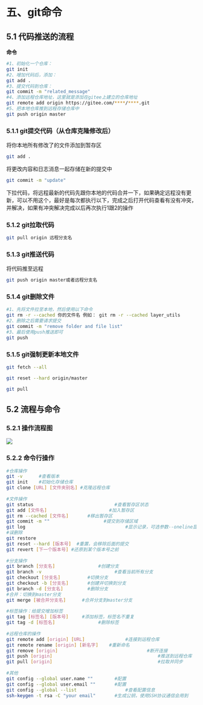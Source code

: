 
# 五、git命令

## 5.1 代码推送的流程

**命令**
```sh
#1、初始化一个仓库：
git init
#2、增加代码后，添加：
git add .
#3、提交代码到仓库：
git commit -m "related_message"
#4、添加远程仓库地址，这里就是添加在gitee上建立的仓库地址
git remote add origin https://gitee.com/****/****.git
#5、把本地仓库推到远程存储仓库中
git push origin master
```

### 5.1.1 git提交代码（从仓库克隆修改后）
将你本地所有修改了的文件添加到暂存区

```sh
git add .
```
将更改内容和日志消息一起存储在新的提交中
```sh
git commit -m "update"
```
下拉代码，将远程最新的代码先跟你本地的代码合并一下，如果确定远程没有更新，可以不用这个，最好是每次都执行以下，完成之后打开代码查看有没有冲突，并解决，如果有冲突解决完成以后再次执行1跟2的操作

### 5.1.2 git拉取代码
```sh
git pull origin 远程分支名
```
### 5.1.3 git推送代码
将代码推至远程
```sh
git push origin master或者远程分支名
```

### 5.1.4 git删除文件
```sh
#1、先将文件拉至本地，然后使用以下命令
git rm -r --cached 你的文件名 例如： git rm -r --cached layer_utils
#2、删除之后需要请求提交
git commit -m "remove folder and file list"
#3、最后使用push推送即可
git push
```

### 5.1.5 git强制更新本地文件
```sh
git fetch --all

git reset --hard origin/master

git pull
```

## 5.2 流程与命令

### 5.2.1 操作流程图

![](/other/version/git/git-command.jpg)

### 5.2.2 命令行操作
```sh
#仓库操作
git -v 		#查看版本
git init 	#初始化存储仓库
git clone [URL] [文件夹别名] #克隆远程仓库
 
#文件操作
git status 								#查看暂存区状态
git add [文件名]						#加入暂存区
git rm --cached [文件名]		#移出暂存区
git commit -m ""					#提交到存储区域
git log 									#显示记录，可选参数--oneline显示一行
#误删除
git restore
git reset --hard [版本号]	#重置，会移除后面的提交
git revert [下一个版本号]	#还原到某个版本号之前
 
#分支操作
git branch [分支名] 				#创建分支
git branch -v							#查看当前所有分支
git checkout [分支名]			#切换分支
git checkout -b [分支名]		#创建并切换到分支
git branch -d [分支名]			#删除分支
#合并：切换到master分支
git merge [被合并分支名]		#合并分支到master分支
 
#标签操作：给提交增加标签
git tag [标签名] [版本号] 	#添加标签，标签名不重复
git tag -d [标签名]				#删除标签
 
#远程仓库的操作
git remote add [origin] [URL]				#连接到运程仓库
git remote rename [origin] [新名字]	#重新命名
git remove [origin]									#断开连接
git push [origin]										#推送到远程仓库
git pull [origin]										#拉取并同步
 
#其他
git config --global user.name ""		#配置
git config --global user.email ""		#配置
git config --global --list					#查看配置信息
ssh-keygen -t rsa -C "your email"		#生成公钥，使用SSH协议通信会用到

```
